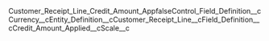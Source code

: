 <?xml version="1.0" encoding="UTF-8"?><CustomMetadata xmlns="http://soap.sforce.com/2006/04/metadata" xmlns:xsi="http://www.w3.org/2001/XMLSchema-instance" xmlns:xsd="http://www.w3.org/2001/XMLSchema"><label>Customer_Receipt_Line_Credit_Amount_App</label><protected>false</protected><values><field>Control_Field_Definition__c</field><value xsi:type="xsd:string">Currency__c</value></values><values><field>Entity_Definition__c</field><value xsi:type="xsd:string">Customer_Receipt_Line__c</value></values><values><field>Field_Definition__c</field><value xsi:type="xsd:string">Credit_Amount_Applied__c</value></values><values><field>Scale__c</field><value xsi:nil="true"/></values></CustomMetadata>
